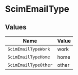 # ScimEmailType


## Values

| Name                 | Value                |
| -------------------- | -------------------- |
| `ScimEmailTypeWork`  | work                 |
| `ScimEmailTypeHome`  | home                 |
| `ScimEmailTypeOther` | other                |